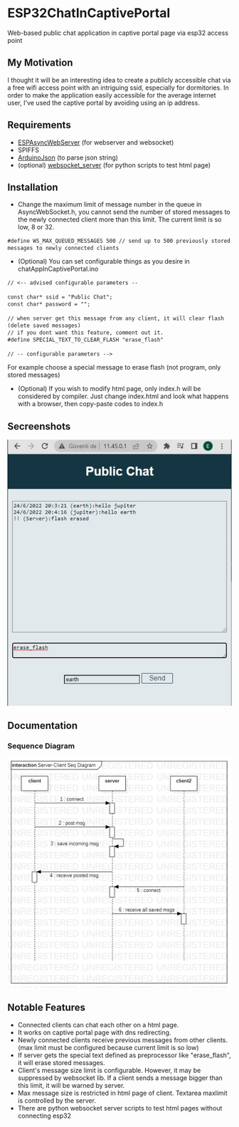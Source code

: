 # ESP32ChatInCaptivePortal
Web-based public chat application in captive portal page via esp32 access point

## My Motivation
I thought it will be an interesting idea to create a publicly accessible chat via a free wifi access point with an intriguing ssid, especially for dormitories. In order to make the application easily accessible for the average internet user, I've used the captive portal by avoiding using an ip address.

## Requirements
- [ESPAsyncWebServer](https://github.com/me-no-dev/ESPAsyncWebServer) (for webserver and websocket)
- SPIFFS
- [ArduinoJson](https://arduinojson.org/) (to parse json string)
- (optional) [websocket_server](https://github.com/Pithikos/python-websocket-server) (for python scripts to test html page)

## Installation
- Change the maximum limit of message number in the queue in AsyncWebSocket.h, you cannot send the number of stored messages to the newly connected client more than this limit. The current limit is so low, 8 or 32. 

```
#define WS_MAX_QUEUED_MESSAGES 500 // send up to 500 previously stored messages to newly connected clients
```

- (Optional) You can set configurable things as you desire in chatAppInCaptivePortal.ino

```
// <-- advised configurable parameters --

const char* ssid = "Public Chat";
const char* password = "";

// when server get this message from any client, it will clear flash (delete saved messages)
// if you dont want this feature, comment out it.
#define SPECIAL_TEXT_TO_CLEAR_FLASH "erase_flash"

// -- configurable parameters -->
```
For example choose a special message to erase flash (not program, only stored messages) 

- (Optional) If you wish to modify html page, only index.h will be considered by compiler. Just change index.html and look what happens with a browser, then copy-paste codes to index.h

## Secreenshots
![ss](docs/SS.jpg)

## Documentation
### Sequence Diagram
![seq-diagram](docs/SeqDiagram.jpg)

## Notable Features
- Connected clients can chat each other on a html page.
- It works on captive portal page with dns redirecting.
- Newly connected clients receive previous messages from other clients. (max limit must be configured because current limit is so low)
- If server gets the special text defined as preprocessor like "erase_flash", it will erase stored messages.
- Client's message size limit is configurable. However, it may be suppressed by websocket lib. If a client sends a message bigger than this limit, it will be warned by server.
- Max message size is restricted in html page of client. Textarea maxlimit is controlled by the server. 
- There are python websocket server scripts to test html pages without connecting esp32